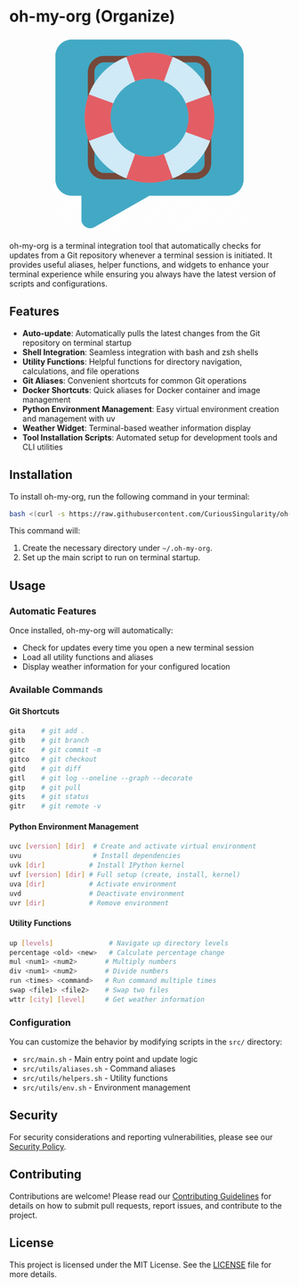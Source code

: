 # oh-my-org (Organize)

<p align="center">
    <img src="./docs/logo.png" alt="alt text" width="350" height="auto">
</p>

oh-my-org is a terminal integration tool that automatically checks for updates from a Git repository whenever a terminal session is initiated. It provides useful aliases, helper functions, and widgets to enhance your terminal experience while ensuring you always have the latest version of scripts and configurations.

## Features

- **Auto-update**: Automatically pulls the latest changes from the Git repository on terminal startup
- **Shell Integration**: Seamless integration with bash and zsh shells
- **Utility Functions**: Helpful functions for directory navigation, calculations, and file operations
- **Git Aliases**: Convenient shortcuts for common Git operations
- **Docker Shortcuts**: Quick aliases for Docker container and image management
- **Python Environment Management**: Easy virtual environment creation and management with uv
- **Weather Widget**: Terminal-based weather information display
- **Tool Installation Scripts**: Automated setup for development tools and CLI utilities

## Installation

To install oh-my-org, run the following command in your terminal:

```bash
bash <(curl -s https://raw.githubusercontent.com/CuriousSingularity/oh-my-org/main/install.sh)
```

This command will:

1. Create the necessary directory under `~/.oh-my-org`.
2. Set up the main script to run on terminal startup.

## Usage

### Automatic Features
Once installed, oh-my-org will automatically:
- Check for updates every time you open a new terminal session
- Load all utility functions and aliases
- Display weather information for your configured location

### Available Commands

#### Git Shortcuts
```bash
gita    # git add .
gitb    # git branch
gitc    # git commit -m
gitco   # git checkout
gitd    # git diff
gitl    # git log --oneline --graph --decorate
gitp    # git pull
gits    # git status
gitr    # git remote -v
```

#### Python Environment Management
```bash
uvc [version] [dir]  # Create and activate virtual environment
uvu                  # Install dependencies
uvk [dir]           # Install IPython kernel
uvf [version] [dir] # Full setup (create, install, kernel)
uva [dir]           # Activate environment
uvd                 # Deactivate environment
uvr [dir]           # Remove environment
```

#### Utility Functions
```bash
up [levels]              # Navigate up directory levels
percentage <old> <new>   # Calculate percentage change
mul <num1> <num2>       # Multiply numbers
div <num1> <num2>       # Divide numbers
run <times> <command>   # Run command multiple times
swap <file1> <file2>    # Swap two files
wttr [city] [level]     # Get weather information
```

### Configuration
You can customize the behavior by modifying scripts in the `src/` directory:
- `src/main.sh` - Main entry point and update logic
- `src/utils/aliases.sh` - Command aliases
- `src/utils/helpers.sh` - Utility functions
- `src/utils/env.sh` - Environment management

## Security

For security considerations and reporting vulnerabilities, please see our [Security Policy](SECURITY.md).

## Contributing

Contributions are welcome! Please read our [Contributing Guidelines](CONTRIBUTING.md) for details on how to submit pull requests, report issues, and contribute to the project.

## License

This project is licensed under the MIT License. See the [LICENSE](LICENSE) file for more details.